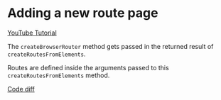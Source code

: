 # Adding a new route page

[YouTube Tutorial](https://youtu.be/LDB4uaJ87e0)

The `createBrowserRouter` method gets passed in the returned result of `createRoutesFromElements`. 

Routes are defined inside the arguments passed to this `createRoutesFromElements` method. 

[Code diff](#TODO)